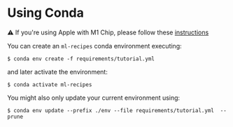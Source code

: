 # Using Conda

⚠️ If you're using Apple with M1 Chip, please follow these [instructions](/frontmatter/conda-m1.html)

You can create an `ml-recipes` conda environment executing:

```
$ conda env create -f requirements/tutorial.yml
```

and later activate the environment:

```
$ conda activate ml-recipes
```

You might also only update your current environment using:

```
$ conda env update --prefix ./env --file requirements/tutorial.yml  --prune
```
